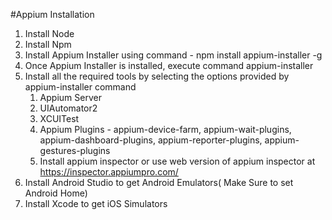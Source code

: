 #Appium Installation

1. Install Node
2. Install Npm
3. Install Appium Installer using command - npm install appium-installer -g
4. Once Appium Installer is installed, execute command appium-installer
5. Install all the required tools by selecting the options provided by appium-installer command 
   1. Appium Server
   2. UIAutomator2
   3. XCUITest
   4. Appium Plugins - appium-device-farm, appium-wait-plugins, appium-dashboard-plugins, appium-reporter-plugins, appium-gestures-plugins
   5. Install appium inspector or use web version of appium inspector at https://inspector.appiumpro.com/
6. Install Android Studio to get Android Emulators( Make Sure to set Android Home)
7. Install Xcode to get iOS Simulators